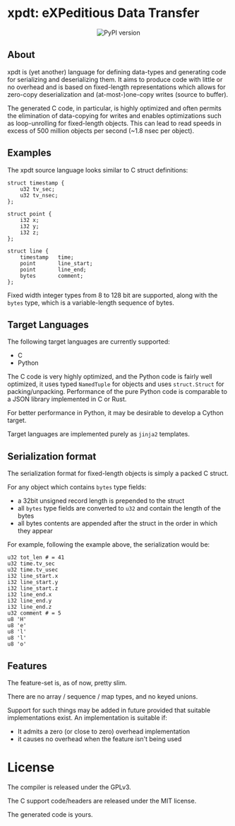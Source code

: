 # xpdt: eXPeditious Data Transfer

<div align="center">
  <img src="https://img.shields.io/pypi/v/xpdt?label=pypi" alt="PyPI version">
</div>

## About
xpdt is (yet another) language for defining data-types and generating code for
serializing and deserializing them. It aims to produce code with little or no
overhead and is based on fixed-length representations which allows for
zero-copy deserialization and (at-most-)one-copy writes (source to buffer).

The generated C code, in particular, is highly optimized and often permits the
elimination of data-copying for writes and enables optimizations such as
loop-unrolling for fixed-length objects. This can lead to read speeds in
excess of 500 million objects per second (~1.8 nsec per object).

## Examples
The xpdt source language looks similar to C struct definitions:

```
struct timestamp {
	u32	tv_sec;
	u32	tv_nsec;
};

struct point {
	i32	x;
	i32	y;
	i32	z;
};

struct line {
	timestamp	time;
	point		line_start;
	point		line_end;
	bytes		comment;
};
```

Fixed width integer types from 8 to 128 bit are supported, along with the
`bytes` type, which is a variable-length sequence of bytes.

## Target Languages
The following target languages are currently supported:
- C
- Python

The C code is very highly optimized, and the Python code is fairly well
optimized, it uses typed `NamedTuple` for objects and uses `struct.Struct` for
packing/unpacking. Performance of the pure Python code is comparable to a JSON
library implemented in C or Rust.

For better performance in Python, it may be desirable to develop a Cython
target.

Target languages are implemented purely as `jinja2` templates.

## Serialization format
The serialization format for fixed-length objects is simply a packed C struct.

For any object which contains `bytes` type fields:
- a 32bit unsigned record length is prepended to the struct
- all `bytes` type fields are converted to `u32` and contain the length of the bytes
- all bytes contents are appended after the struct in the order in which they appear

For example, following the example above, the serialization would be:

```
u32 tot_len # = 41
u32 time.tv_sec
u32 time.tv_usec
i32 line_start.x
i32 line_start.y
i32 line_start.z
i32 line_end.x
i32 line_end.y
i32 line_end.z
u32 comment # = 5
u8 'H'
u8 'e'
u8 'l'
u8 'l'
u8 'o'
```

## Features
The feature-set is, as of now, pretty slim.

There are no array / sequence / map types, and no keyed unions.

Support for such things may be added in future provided that suitable
implementations exist. An implementation is suitable if:
- It admits a zero (or close to zero) overhead implementation
- it causes no overhead when the feature isn't being used

# License
The compiler is released under the GPLv3.

The C support code/headers are released under the MIT license.

The generated code is yours.
